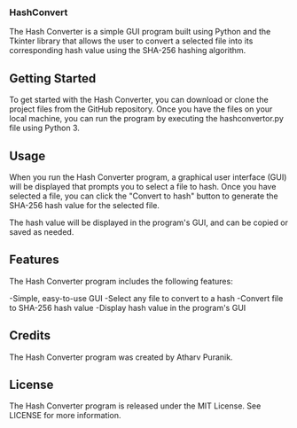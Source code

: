 ### HashConvert
The Hash Converter is a simple GUI program built using Python and the Tkinter library that allows the user to convert a selected file into its corresponding hash value using the SHA-256 hashing algorithm.

## Getting Started
To get started with the Hash Converter, you can download or clone the project files from the GitHub repository. Once you have the files on your local machine, you can run the program by executing the hashconvertor.py file using Python 3.

## Usage
When you run the Hash Converter program, a graphical user interface (GUI) will be displayed that prompts you to select a file to hash. Once you have selected a file, you can click the "Convert to hash" button to generate the SHA-256 hash value for the selected file.

The hash value will be displayed in the program's GUI, and can be copied or saved as needed.

## Features
The Hash Converter program includes the following features:

-Simple, easy-to-use GUI
-Select any file to convert to a hash
-Convert file to SHA-256 hash value
-Display hash value in the program's GUI

## Credits
The Hash Converter program was created by Atharv Puranik.

## License
The Hash Converter program is released under the MIT License. See LICENSE for more information.
